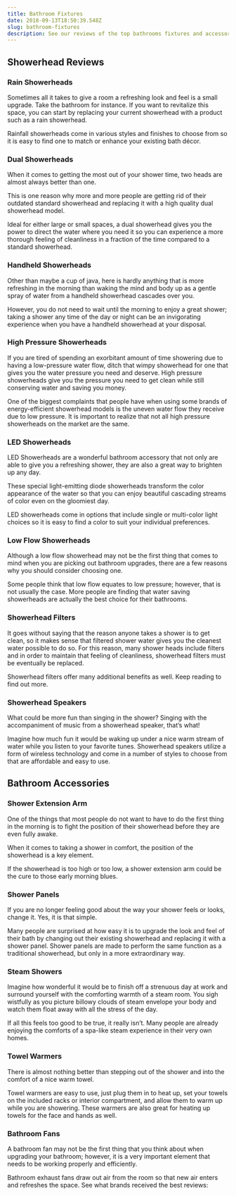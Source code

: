 ```yaml
---
title: Bathroom Fixtures
date: 2018-09-13T18:50:39.548Z
slug: bathroom-fixtures
description: See our reviews of the top bathrooms fixtures and accessories.
---
```

<h2>Showerhead Reviews</h2>



<h3>Rain Showerheads</h3>	



Sometimes all it takes to give a room a refreshing look and feel is a small upgrade. Take the bathroom for instance. If you want to revitalize this space, you can start by replacing your current showerhead with a product such as a rain showerhead.



Rainfall showerheads come in various styles and finishes to choose from so it is easy to find one to match or enhance your existing bath décor.



<h3>Dual Showerheads</h3>	



When it comes to getting the most out of your shower time, two heads are almost always better than one.

This is one reason why more and more people are getting rid of their outdated standard showerhead and replacing it with a high quality dual showerhead model.



Ideal for either large or small spaces, a dual showerhead gives you the power to direct the water where you need it so you can experience a more thorough feeling of cleanliness in a fraction of the time compared to a standard showerhead.



<h3>Handheld Showerheads</h3>	



Other than maybe a cup of java, here is hardly anything that is more refreshing in the morning than waking the mind and body up as a gentle spray of water from a handheld showerhead cascades over you. 



However, you do not need to wait until the morning to enjoy a great shower; taking a shower any time of the day or night can be an invigorating experience when you have a handheld showerhead at your disposal.



<h3>High Pressure Showerheads</h3>	



If you are tired of spending an exorbitant amount of time showering due to having a low-pressure water flow, ditch that wimpy showerhead for one that gives you the water pressure you need and deserve. High pressure showerheads give you the pressure you need to get clean while still conserving water and saving you money.



One of the biggest complaints that people have when using some brands of energy-efficient showerhead models is the uneven water flow they receive due to low pressure. It is important to realize that not all high pressure showerheads on the market are the same.



<h3>LED Showerheads</h3>	



LED Showerheads are a wonderful bathroom accessory that not only are able to give you a refreshing shower, they are also a great way to brighten up any day.



These special light-emitting diode showerheads transform the color appearance of the water so that you can enjoy beautiful cascading streams of color even on the gloomiest day.



LED showerheads come in options that include single or multi-color light choices so it is easy to find a color to suit your individual preferences.



<h3>Low Flow Showerheads</h3>	



Although a low flow showerhead may not be the first thing that comes to mind when you are picking out bathroom upgrades, there are a few reasons why you should consider choosing one.



Some people think that low flow equates to low pressure; however, that is not usually the case. More people are finding that water saving showerheads are actually the best choice for their bathrooms.







<h3>Showerhead Filters</h3>	



It goes without saying that the reason anyone takes a shower is to get clean, so it makes sense that filtered shower water gives you the cleanest water possible to do so. For this reason, many shower heads include filters and in order to maintain that feeling of cleanliness, showerhead filters must be eventually be replaced.



Showerhead filters offer many additional benefits as well. Keep reading to find out more.



<h3>Showerhead Speakers</h3>	



What could be more fun than singing in the shower? Singing with the accompaniment of music from a showerhead speaker, that’s what!



Imagine how much fun it would be waking up under a nice warm stream of water while you listen to your favorite tunes. Showerhead speakers utilize a form of wireless technology and come in a number of styles to choose from that are affordable and easy to use.



<h2>Bathroom Accessories</h2>



<h3>Shower Extension Arm</h3>	



One of the things that most people do not want to have to do the first thing in the morning is to fight the position of their showerhead before they are even fully awake.



When it comes to taking a shower in comfort, the position of the showerhead is a key element.



If the showerhead is too high or too low, a shower extension arm could be the cure to those early morning blues.



<h3>Shower Panels</h3>	



If you are no longer feeling good about the way your shower feels or looks, change it. Yes, it is that simple.



Many people are surprised at how easy it is to upgrade the look and feel of their bath by changing out their existing showerhead and replacing it with a shower panel. Shower panels are made to perform the same function as a traditional showerhead, but only in a more extraordinary way.



<h3>Steam Showers</h3>	



Imagine how wonderful it would be to finish off a strenuous day at work and surround yourself with the comforting warmth of a steam room. You sigh wistfully as you picture billowy clouds of steam envelope your body and watch them float away with all the stress of the day.



If all this feels too good to be true, it really isn’t. Many people are already enjoying the comforts of a spa-like steam experience in their very own homes.



<h3>Towel Warmers</h3>	



There is almost nothing better than stepping out of the shower and into the comfort of a nice warm towel.



Towel warmers are easy to use, just plug them in to heat up, set your towels on the included racks or interior compartment, and allow them to warm up while you are showering. These warmers are also great for heating up towels for the face and hands as well.



<h3>Bathroom Fans</h3>	



A bathroom fan may not be the first thing that you think about when upgrading your bathroom; however, it is a very important element that needs to be working properly and efficiently.



Bathroom exhaust fans draw out air from the room so that new air enters and refreshes the space. See what brands received the best reviews:
